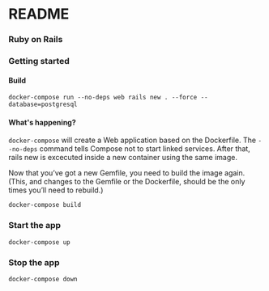 # README

### Ruby on Rails

### Getting started

#### Build

```
docker-compose run --no-deps web rails new . --force --database=postgresql
```

#### What's happening?

`docker-compose` will create a Web application based on the Dockerfile. The `--no-deps` command tells Compose not to start linked services. After that, rails new is excecuted inside a new container using the same image.

Now that you’ve got a new Gemfile, you need to build the image again. (This, and changes to the Gemfile or the Dockerfile, should be the only times you’ll need to rebuild.)

```
docker-compose build
```

### Start the app

```
docker-compose up
```

### Stop the app

```
docker-compose down
```
